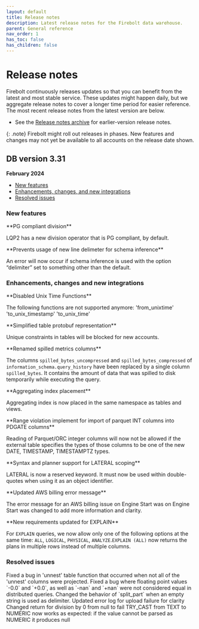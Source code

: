 ```yaml
---
layout: default
title: Release notes
description: Latest release notes for the Firebolt data warehouse.
parent: General reference
nav_order: 1
has_toc: false
has_children: false
---
```


# Release notes

Firebolt continuously releases updates so that you can benefit from the latest and most stable service. These updates might happen daily, but we aggregate release notes to cover a longer time period for easier reference. The most recent release notes from the latest version are below. 

- See the [Release notes archive](../release-notes/release-notes-archive.md) for earlier-version release notes.

{: .note}
Firebolt might roll out releases in phases. New features and changes may not yet be available to all accounts on the release date shown.

## DB version 3.31
**February 2024**

* [New features](#new-features)
* [Enhancements, changes, and new integrations](#enhancements-changes-and-new-integrations)
* [Resolved issues](#resolved-issues)

### New features

<!--- FIR-22307 --->**PG compliant division**

LQP2 has a new division operator that is PG compliant, by default.

<!--- FIR-29179 --->**Prevents usage of new line delimeter for schema inference**

An error will now occur if schema inference is used with the option “delimiter” set to something other than the default. 

### Enhancements, changes and new integrations

<!--- FIR-29747 --->**Disabled Unix Time Functions**

The following functions are not supported anymore:
'from_unixtime'
'to_unix_timestamp'
'to_unix_time'

<!--- FIR-27548 --->**Simplified table protobuf representation**

Unique constraints in tables will be blocked for new accounts.

<!--- FIR-29729 --->**Renamed spilled metrics columns**

The columns `spilled_bytes_uncompressed` and `spilled_bytes_compressed` of `information_schema.query_history` have been replaced by a single column `spilled_bytes`. It contains the amount of data that was spilled to disk temporarily while executing the query.

<!--- FIR-29536 --->**Aggregating index placement**

Aggregating index is now placed in the same namespace as tables and views.

<!--- FIR-29536 --->**Range violation implement for import of parquet INT columns into PDGATE columns**

Reading of Parquet/ORC integer columns will now not be allowed if the external table specifies the types of those columns to be one of the new DATE, TIMESTAMP, TIMESTAMPTZ types.

<!--- FIR-29225 --->**Syntax and planner support for LATERAL scoping**

LATERAL is now a reserved keyword. It must now be used within double-quotes when using it as an object identifier.

<!--- FIR-27799 --->**Updated AWS billing error message**

The error message for an AWS billing issue on Engine Start was on Engine Start was changed to add more information and clarity.  

<!--- FIR-28276 --->**New requirements updated for EXPLAIN**

For `EXPLAIN` queries, we now allow only one of the following options at the same time: `ALL`, `LOGICAL`, `PHYSICAL`, `ANALYZE`.`EXPLAIN (ALL)` now returns the plans in multiple rows instead of multiple columns.

### Resolved issues

<!--- FIR-29147 --->Fixed a bug in 'unnest' table function that occurred when not all of the 'unnest' columns were projected.

<!--- FIR-28623 --->Fixed a bug where floating point values `-0.0` and `+0.0`, as well as `-nan` and `+nan` were not considered equal in distributed queries.

<!--- FIR-28187 --->Changed the behavior of `split_part` when an empty string is used as delimiter.

<!--- FIR-18709 --->Updated error log for upload failure for clarity

<!--- FIR-21152 --->Changed return for division by 0 from null to fail

<!--- FIR-29759 --->TRY_CAST from TEXT to NUMERIC now works as expected: if the value cannot be parsed as NUMERIC it produces null